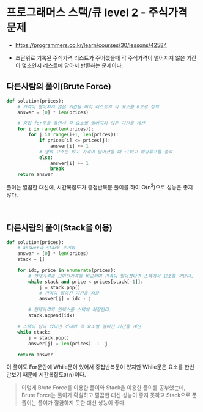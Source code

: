 # 프로그래머스 스택/큐 level 2 - 주식가격 문제

- https://programmers.co.kr/learn/courses/30/lessons/42584

- 초단위로 기록된 주식가격 리스트가 주어졌을때 각 주식가격이 떨어지지 않은 기간이 몇초인지 리스트에 담아서 반환하는 문제이다.

## 다른사람의 풀이(Brute Force)

```python
def solution(prices):
    # 가격이 떨어지지 않은 기간을 미리 리스트의 각 요소를 0으로 정의
    answer = [0] * len(prices)

    # 중첩 for문을 돌면서 각 요소별 떨어지지 않은 기간을 계산
    for i in range(len(prices)):
        for j in range(i+1, len(prices)):
            if prices[i] <= prices[j]:
                answer[i] += 1
            # 앞의 요소는 있고 가격이 떨어졌을 때 +1이고 해당루프를 종료
            else:
                answer[i] += 1
                break
    return answer
```
풀이는 깔끔한 대신에, 시간복잡도가 중첩반복문 풀이를 하여 O(n<sup>2</sup>)으로 성능은 좋지 않다.

<br>

## 다른사람의 풀이(Stack을 이용)

```python
def solution(prices):
    # answer과 stack 초기화
    answer = [0] * len(prices)
    stack = []

    for idx, price in enumerate(prices):
        # 현재가격과 그이전가격을 비교하여 가격이 떨어졌다면 스택에서 요소를 꺼낸다.
        while stack and price < prices[stack[-1]]:
            j = stack.pop()
            # 가격이 떨어진 기간을 저장
            answer[j] = idx - j

        # 현재가격의 인덱스를 스택에 저장한다.
        stack.append(idx)

    # 스택이 남아 있다면 꺼내어 각 요소별 떨어진 기간을 계산
    while stack:
        j = stack.pop()
        answer[j] = len(prices) -1 -j

    return answer
```

이 풀이도 For문안에 While문이 있어서 중첩반복문이 있지만 While문은 요소를 한번만보기 때문에 시간복잡도`O(n)`이다.

> 이렇게 Brute Force를 이용한 풀이와 Stack을 이용한 풀이를 공부했는데, Brute Force는 풀이가 확실하고 깔끔한 대신 성능이 좋지 못하고 Stack으로 푼 풀이는 풀이가 깔끔하지 못한 대신 성능이 좋다.